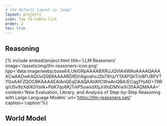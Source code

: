```yaml
---
# the default layout is 'page'
layout: projects
icon: fas fa-table-list
order: 2
toc: true
---
```


## Reasoning
{% include embed/project.html title='LLM Reasoners'
                              image='/assets/img/llm-reasoners-icon.png'
                              lqip='data:image/webp;base64,UklGRpAAAABXRUJQVlA4WAoAAAAQAAAACwAADwAAQUxQSB8AAAARD9D/iAgoahvJ2b7Xhz/Y1X4PQkT/o8FU8PVTYGoAAFZQOCBKAAAAEAIAnQEqDAAQAAVAfCWwAnQBA/ECqg1YsAD+79RqrU5v9zXdlXGYaiIk+PbK7qo6KjTrkP5uwiidXtjJrXlsDMVwXi35AAQMAAA='
                              content='New Evaluation, Library, and Analysis of Step-by-Step Reasoning with Large Language Models'
                              url='https://llm-reasoners.net/'
                              caption='caption'%}

## World Model
